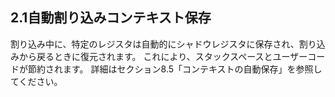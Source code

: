 ## 2.1自動割り込みコンテキスト保存

割り込み中に、特定のレジスタは自動的にシャドウレジスタに保存され、割り込みから戻るときに復元されます。
 これにより、スタックスペースとユーザーコードが節約されます。
 詳細はセクション8.5「コンテキストの自動保存」を参照してください。